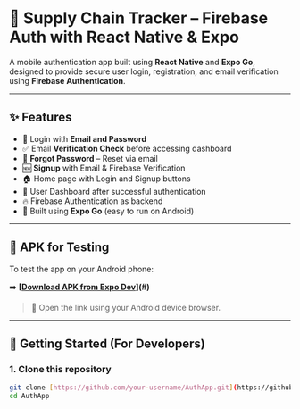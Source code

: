 # 👤 Supply Chain Tracker – Firebase Auth with React Native & Expo

A mobile authentication app built using **React Native** and **Expo Go**, designed to provide secure user login, registration, and email verification using **Firebase Authentication**.

---

## ✨ Features

- 🔐 Login with **Email and Password**
- ✅ Email **Verification Check** before accessing dashboard
- 🔁 **Forgot Password** – Reset via email
- 🆕 **Signup** with Email & Firebase Verification
- 🏠 Home page with Login and Signup buttons
- 👤 User Dashboard after successful authentication
- 🔥 Firebase Authentication as backend
- 📲 Built using **Expo Go** (easy to run on Android)

---

## 📱 APK for Testing

To test the app on your Android phone:

➡️ **[[Download APK from Expo Dev](https://expo.dev/accounts/jenny77/projects/my-auth-app/builds/7909d98d-93bf-4c07-ae7a-e43051057f0a)](#)**  


> 📌 Open the link using your Android device browser.

---

## 🚀 Getting Started (For Developers)

### 1. Clone this repository

```bash
git clone [https://github.com/your-username/AuthApp.git](https://github.com/JennymayRala/supply-chain-tracker.git)
cd AuthApp
